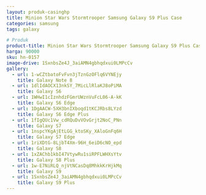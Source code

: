 ```yaml
---
layout: produk-casinghp
title: Minion Star Wars Stormtrooper Samsung Galaxy S9 Plus Case
categories: samsung
tags: galaxy

# Produk
product-title: Minion Star Wars Stormtrooper Samsung Galaxy S9 Plus Case
harga: 90000
sku: hn-0157
image-drive: 1SxnbsZe4J_3aiAMN4gbhqdxui0LMPcCv
gallery:
  - url: 1-wCZtbatoFvFvn3jTznGzOFlq6VYNEjy
    title: Galaxy Note 8
  - url: 1dlIdAOCX13nkSY_7MicLlRlaKJ8oPiMA
    title: Galaxy S6
  - url: 1WHwI1cIznhdzFGmrUWznVuFcL06-A-kK
    title: Galaxy S6 Edge
  - url: 1DgAACW-5XH3bnIXboqd1tKCJRbs8LYzd
    title: Galaxy S6 Edge Plus
  - url: 1fIgQUc1Vw_cdRQuDvVOvGrjt2NoC_PNn
    title: Galaxy S7
  - url: 1nspcYKgAjEtLGG_ktoSKy_XAloGnFq6H
    title: Galaxy S7 Edge
  - url: 1riXDtG-8LjbT4Xm-96H_6eiD6cNO_epd
    title: Galaxy S8
  - url: 1xZAChb1kbI47VtywRu1siRPFLWHXsYtv
    title: Galaxy S8 Plus
  - url: 1w-E7NiRLQ_njVtNCasDq8MhkkKrHjkMq
    title: Galaxy S9
  - url: 1SxnbsZe4J_3aiAMN4gbhqdxui0LMPcCv
    title: Galaxy S9 Plus
---
```

